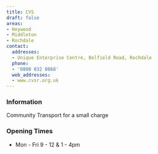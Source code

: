 ```yaml
---
title: CVS
draft: false
areas:
- Heywood
- Middleton
- Rochdale
contact:
  addresses:
  - Unique Enterprise Centre, Belfield Road, Rochdale
  phone:
  - '0800 032 0868'
  web_addresses:
  - www.cvsr.org.uk
---
```


### Information
Community Transport for a small charge

### Opening Times
* Mon - Fri 9 - 12 & 1 - 4pm

